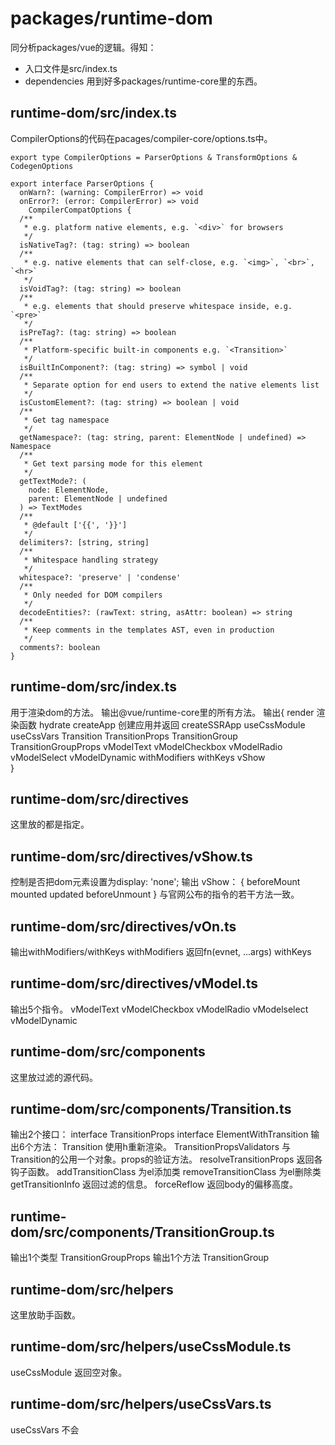 # packages/runtime-dom
同分析packages/vue的逻辑。得知：
- 入口文件是src/index.ts
- dependencies
用到好多packages/runtime-core里的东西。

## runtime-dom/src/index.ts
CompilerOptions的代码在pacages/compiler-core/options.ts中。
```
export type CompilerOptions = ParserOptions & TransformOptions & CodegenOptions

export interface ParserOptions {
  onWarn?: (warning: CompilerError) => void
  onError?: (error: CompilerError) => void
    CompilerCompatOptions {
  /**
   * e.g. platform native elements, e.g. `<div>` for browsers
   */
  isNativeTag?: (tag: string) => boolean
  /**
   * e.g. native elements that can self-close, e.g. `<img>`, `<br>`, `<hr>`
   */
  isVoidTag?: (tag: string) => boolean
  /**
   * e.g. elements that should preserve whitespace inside, e.g. `<pre>`
   */
  isPreTag?: (tag: string) => boolean
  /**
   * Platform-specific built-in components e.g. `<Transition>`
   */
  isBuiltInComponent?: (tag: string) => symbol | void
  /**
   * Separate option for end users to extend the native elements list
   */
  isCustomElement?: (tag: string) => boolean | void
  /**
   * Get tag namespace
   */
  getNamespace?: (tag: string, parent: ElementNode | undefined) => Namespace
  /**
   * Get text parsing mode for this element
   */
  getTextMode?: (
    node: ElementNode,
    parent: ElementNode | undefined
  ) => TextModes
  /**
   * @default ['{{', '}}']
   */
  delimiters?: [string, string]
  /**
   * Whitespace handling strategy
   */
  whitespace?: 'preserve' | 'condense'
  /**
   * Only needed for DOM compilers
   */
  decodeEntities?: (rawText: string, asAttr: boolean) => string
  /**
   * Keep comments in the templates AST, even in production
   */
  comments?: boolean
}
```

## runtime-dom/src/index.ts
用于渲染dom的方法。
输出@vue/runtime-core里的所有方法。
输出{
    render                  渲染函数
    hydrate
    createApp               创建应用并返回
    createSSRApp
    useCssModule
    useCssVars
    Transition
    TransitionProps
    TransitionGroup
    TransitionGroupProps
    vModelText
    vModelCheckbox
    vModelRadio
    vModelSelect
    vModelDynamic
    withModifiers
    withKeys
    vShow                   
}

## runtime-dom/src/directives
这里放的都是指定。

## runtime-dom/src/directives/vShow.ts
控制是否把dom元素设置为display: 'none';
输出
vShow： {
    beforeMount
    mounted
    updated
    beforeUnmount
}
与官网公布的指令的若干方法一致。

## runtime-dom/src/directives/vOn.ts
输出withModifiers/withKeys
withModifiers
返回fn(evnet, ...args)
withKeys

## runtime-dom/src/directives/vModel.ts
输出5个指令。
vModelText
vModelCheckbox
vModelRadio
vModelselect
vModelDynamic

## runtime-dom/src/components
这里放过滤的源代码。

## runtime-dom/src/components/Transition.ts
输出2个接口：
interface TransitionProps
interface ElementWithTransition
输出6个方法：
Transition     使用h重新渲染。
TransitionPropsValidators    与Transition的公用一个对象。props的验证方法。
resolveTransitionProps       返回各钩子函数。
addTransitionClass           为el添加类
removeTransitionClass        为el删除类
getTransitionInfo            返回过滤的信息。
forceReflow                  返回body的偏移高度。

## runtime-dom/src/components/TransitionGroup.ts
输出1个类型
TransitionGroupProps
输出1个方法
TransitionGroup

## runtime-dom/src/helpers
这里放助手函数。

## runtime-dom/src/helpers/useCssModule.ts
useCssModule
返回空对象。

## runtime-dom/src/helpers/useCssVars.ts
useCssVars
不会